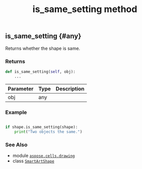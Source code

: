 ﻿---
title: is_same_setting method
second_title: Aspose.Cells for Python via .NET API References
description: 
type: docs
weight: 150
url: /aspose.cells.drawing/smartartshape/is_same_setting/
is_root: false
---

## is_same_setting {#any}

Returns whether the shape is same.


### Returns 





```python
def is_same_setting(self, obj):
    ...
```


| Parameter | Type | Description |
| :- | :- | :- |
| obj | any |  |

### Example 


```python

if shape.is_same_setting(shape):
    print("Two objects the same.")

```



### See Also
* module [`aspose.cells.drawing`](../../)
* class [`SmartArtShape`](/cells/python-net/aspose.cells.drawing/smartartshape)
